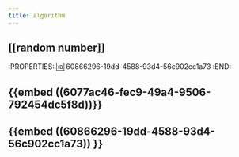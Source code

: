 ```yaml
---
title: algorithm
---
```


## [[random number]]
:PROPERTIES:
:id: 60866296-19dd-4588-93d4-56c902cc1a73
:END:
## {{embed ((6077ac46-fec9-49a4-9506-792454dc5f8d))}}
## {{embed ((60866296-19dd-4588-93d4-56c902cc1a73)) }}
##
